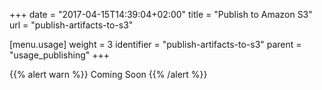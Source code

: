 +++
date = "2017-04-15T14:39:04+02:00"
title = "Publish to Amazon S3"
url = "publish-artifacts-to-s3"

[menu.usage]
  weight = 3
  identifier = "publish-artifacts-to-s3"
  parent = "usage_publishing"
+++

{{% alert warn %}}
Coming Soon
{{% /alert %}}
